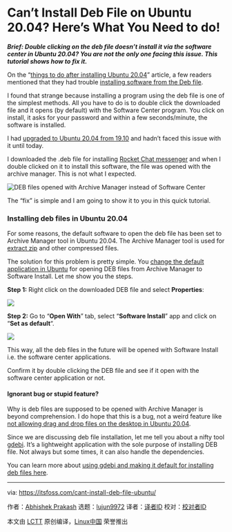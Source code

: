 [#]: collector: (lujun9972)
[#]: translator: ( )
[#]: reviewer: ( )
[#]: publisher: ( )
[#]: url: ( )
[#]: subject: (Can’t Install Deb File on Ubuntu 20.04? Here’s What You Need to do!)
[#]: via: (https://itsfoss.com/cant-install-deb-file-ubuntu/)
[#]: author: (Abhishek Prakash https://itsfoss.com/author/abhishek/)

Can’t Install Deb File on Ubuntu 20.04? Here’s What You Need to do!
======

_**Brief: Double clicking on the deb file doesn’t install it via the software center in Ubuntu 20.04? You are not the only one facing this issue. This tutorial shows how to fix it.**_

On the “[things to do after installing Ubuntu 20.04][1]” article, a few readers mentioned that they had trouble [installing software from the Deb file][2].

I found that strange because installing a program using the deb file is one of the simplest methods. All you have to do is to double click the downloaded file and it opens (by default) with the Software Center program. You click on install, it asks for your password and within a few seconds/minute, the software is installed.

I had [upgraded to Ubuntu 20.04 from 19.10][3] and hadn’t faced this issue with it until today.

I downloaded the .deb file for installing [Rocket Chat messenger][4] and when I double clicked on it to install this software, the file was opened with the archive manager. This is not what I expected.

![DEB files opened with Archive Manager instead of Software Center][5]

The “fix” is simple and I am going to show it to you in this quick tutorial.

### Installing deb files in Ubuntu 20.04

For some reasons, the default software to open the deb file has been set to Archive Manager tool in Ubuntu 20.04. The Archive Manager tool is used for [extract zip][6] and other compressed files.

The solution for this problem is pretty simple. You [change the default application in Ubuntu][7] for opening DEB files from Archive Manager to Software Install. Let me show you the steps.

**Step 1:** Right click on the downloaded DEB file and select **Properties**:

![][8]

**Step 2:** Go to “**Open With**” tab, select “**Software Install**” app and click on “**Set as default**“.

![][9]

This way, all the deb files in the future will be opened with Software Install i.e. the software center applications.

Confirm it by double clicking the DEB file and see if it open with the software center application or not.

#### Ignorant bug or stupid feature?

Why is deb files are supposed to be opened with Archive Manager is beyond comprehension. I do hope that this is a bug, not a weird feature like [not allowing drag and drop files on the desktop in Ubuntu 20.04][10].

Since we are discussing deb file installation, let me tell you about a nifty tool [gdebi][11]. It’s a lightweight application with the sole purpose of installing DEB file. Not always but some times, it can also handle the dependencies.

You can learn more about [using gdebi and making it default for installing deb files here][12].

--------------------------------------------------------------------------------

via: https://itsfoss.com/cant-install-deb-file-ubuntu/

作者：[Abhishek Prakash][a]
选题：[lujun9972][b]
译者：[译者ID](https://github.com/译者ID)
校对：[校对者ID](https://github.com/校对者ID)

本文由 [LCTT](https://github.com/LCTT/TranslateProject) 原创编译，[Linux中国](https://linux.cn/) 荣誉推出

[a]: https://itsfoss.com/author/abhishek/
[b]: https://github.com/lujun9972
[1]: https://itsfoss.com/things-to-do-after-installing-ubuntu-20-04/
[2]: https://itsfoss.com/install-deb-files-ubuntu/
[3]: https://itsfoss.com/upgrade-ubuntu-version/
[4]: https://rocket.chat/
[5]: https://i2.wp.com/itsfoss.com/wp-content/uploads/2020/05/error-opening-deb-file.png?ssl=1
[6]: https://itsfoss.com/unzip-linux/
[7]: https://itsfoss.com/change-default-applications-ubuntu/
[8]: https://i1.wp.com/itsfoss.com/wp-content/uploads/2020/05/open-deb-files.png?ssl=1
[9]: https://i0.wp.com/itsfoss.com/wp-content/uploads/2020/05/deb-file-install-fix-ubuntu.png?fit=800%2C454&ssl=1
[10]: https://itsfoss.com/add-files-on-desktop-ubuntu/
[11]: https://launchpad.net/gdebi
[12]: https://itsfoss.com/gdebi-default-ubuntu-software-center/
